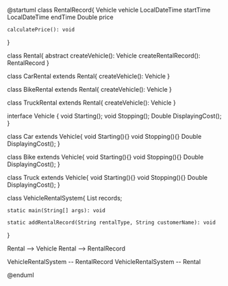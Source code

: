 @startuml
class RentalRecord{
    Vehicle vehicle
    LocalDateTime startTime
    LocalDateTime endTime
    Double price
    
    calculatePrice(): void
}

class Rental{
    abstract createVehicle(): Vehicle
    createRentalRecord(): RentalRecord
}

class CarRental extends Rental{
    createVehicle(): Vehicle
}

class BikeRental extends Rental{
    createVehicle(): Vehicle
}

class TruckRental extends Rental{
    createVehicle(): Vehicle
}

interface Vehicle {
    void Starting();
    void Stopping();
    Double DisplayingCost();
}

class Car extends Vehicle{
    void Starting(){}
    void Stopping(){}
    Double DisplayingCost();
}

class Bike extends Vehicle{
    void Starting(){}
    void Stopping(){}
    Double DisplayingCost();
}

class Truck extends Vehicle{
    void Starting(){}
    void Stopping(){}
    Double DisplayingCost();
}

class VehicleRentalSystem{
    List<RentalRecord> records;
    
    static main(String[] args): void
    
    static addRentalRecord(String rentalType, String customerName): void
}

Rental --> Vehicle
Rental --> RentalRecord

VehicleRentalSystem -- RentalRecord
VehicleRentalSystem -- Rental

@enduml
